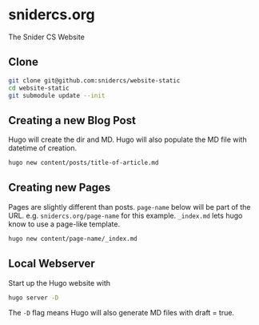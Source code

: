 # snidercs.org
The Snider CS Website

## Clone
```bash
git clone git@github.com:snidercs/website-static
cd website-static
git submodule update --init
```

## Creating a new Blog Post
Hugo will create the dir and MD. Hugo will also populate the MD file with datetime of creation.
```bash
hugo new content/posts/title-of-article.md
```
## Creating new Pages
Pages are slightly different than posts. `page-name` below will be part of the URL. e.g. `snidercs.org/page-name` for this example. `_index.md` lets hugo know to use a page-like template.
```bash
hugo new content/page-name/_index.md
```

## Local Webserver
Start up the Hugo website with
```bash
hugo server -D
```
The `-D` flag means Hugo will also generate MD files with draft = true.
